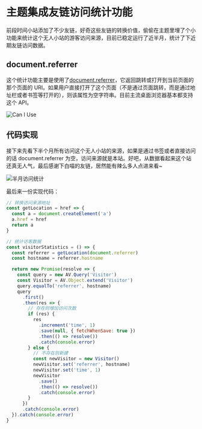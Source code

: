 # 主题集成友链访问统计功能

前段时间小站添加了不少友链，好奇这些友链的转换价值，偷偷在主题里埋了个小功能来统计这个无人小站的游客访问来源，目前已稳定运行了近半月，统计了下近期友链访问数据。

## document.referrer

这个统计功能主要是使用了[document.referrer](https://developer.mozilla.org/zh-CN/docs/Web/API/Document/referrer)，它返回跳转或打开到当前页面的那个页面的 URI。如果用户直接打开了这个页面（不是通过页面跳转，而是通过地址栏或者书签等打开的），则该属性为空字符串。目前主流桌面浏览器基本都支持这个 API。

![Can I Use](https://cdn.jsdelivr.net/gh/chanshiyucx/poi/2019/Can_I_Use.png#full)

## 代码实现

接下来先看下半个月所有访问这个无人小站的来源，如果是通过书签或者直接访问的话 document.referrer 为空，访问来源就是本站。好吧，从数据看起来这个站还真无人气，最后感谢下白喵的友链，居然能有辣么多人点进来看~

![半月访问统计](https://cdn.jsdelivr.net/gh/chanshiyucx/poi/2019/半月访问统计.png#full)

最后来一份实现代码：

```javascript
// 转换访问来源地址
const getLocation = href => {
  const a = document.createElement('a')
  a.href = href
  return a
}

// 统计访客数据
const visitorStatistics = () => {
  const referrer = getLocation(document.referrer)
  const hostname = referrer.hostname

  return new Promise(resolve => {
    const query = new AV.Query('Visitor')
    const Visitor = AV.Object.extend('Visitor')
    query.equalTo('referrer', hostname)
    query
      .first()
      .then(res => {
        // 存在则增加访问次数
        if (res) {
          res
            .increment('time', 1)
            .save(null, { fetchWhenSave: true })
            .then(() => resolve())
            .catch(console.error)
        } else {
          // 不存在则新建
          const newVisitor = new Visitor()
          newVisitor.set('referrer', hostname)
          newVisitor.set('time', 1)
          newVisitor
            .save()
            .then(() => resolve())
            .catch(console.error)
        }
      })
      .catch(console.error)
  }).catch(console.error)
}
```
